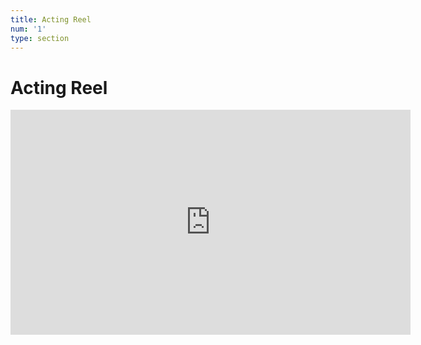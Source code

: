 ```yaml
---
title: Acting Reel
num: '1'
type: section
---
```

# Acting Reel

<iframe src="https://player.vimeo.com/video/392800401" width="640" height="360" frameborder="0" allow="autoplay; fullscreen" allowfullscreen></iframe>

<p><a href="https://vimeo.com/392800401"></a><a href="https://vimeo.com/ryancreamer"></a><a href="https://vimeo.com"></a></p>
